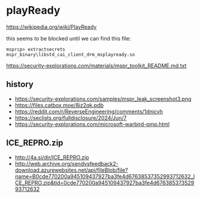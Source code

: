 # playReady

https://wikipedia.org/wiki/PlayReady

this seems to be blocked until we can find this file:

~~~
msprcp> extractsecrets mspr_binary\libstd_cai_client_drm_msplayready.so
~~~

<https://security-explorations.com/materials/mspr_toolkit_README.md.txt>

## history

- <https://security-explorations.com/samples/mspr_leak_screenshot3.png>
- https://files.catbox.moe/8iz2qk.pdb
- https://reddit.com/r/ReverseEngineering/comments/1dnicyh
- https://seclists.org/fulldisclosure/2024/Jun/7
- https://security-explorations.com/microsoft-warbird-pmp.html

## ICE\_REPRO.zip

- <http://4a.si/dir/ICE_REPRO.zip>
- <http://web.archive.org/sendvsfeedback2-download.azurewebsites.net/api/fileBlob/file?name=B0cde770200a945109437927ba3fe4d67638537352993712632_ICE_REPRO.zip&tid=0cde770200a945109437927ba3fe4d67638537352993712632>
